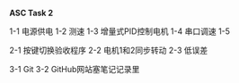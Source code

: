 **ASC Task 2**

1-1 电源供电
1-2 测速
1-3 增量式PID控制电机
1-4 串口调速
1-5 

2-1 按键切换验收程序
2-2 电机1和2同步转动
2-3 低误差

3-1 Git
3-2 GitHub网站塞笔记记录里
